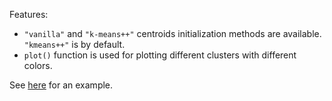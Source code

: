 Features:
<ul>
  <li><code>"vanilla"</code> and <code>"k-means++"</code> centroids initialization methods are available. <code>"kmeans++"</code> is by default.</li>
  <li><code>plot()</code> function is used for plotting different clusters with different colors.</li>
</ul>

See [here] for an example.

[here]: https://colab.research.google.com/drive/1_Q7ZwRh96JbnZ0o81h-IDkV30KwWTDlH
